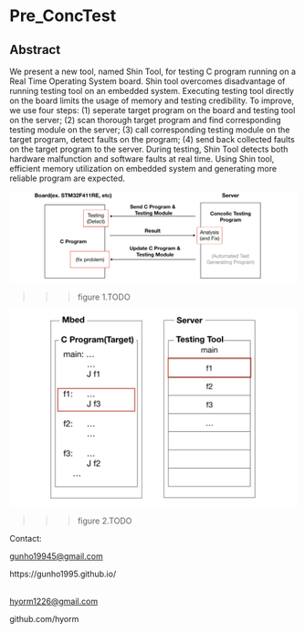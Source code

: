 # Pre_ConcTest


## Abstract
  We present a new tool, named Shin Tool, for  testing C program running on a Real Time Operating System board. Shin tool overcomes disadvantage of running testing tool on an embedded system. Executing testing tool directly on the board limits the usage of memory and testing credibility. To improve, we use four steps: (1) seperate target program on the board and testing tool on the server; (2) scan thorough target program and find corresponding testing module on the server; (3) call corresponding testing module on the target program, detect faults on the program; (4) send back collected faults on the target program to the server. During testing, Shin Tool detects both hardware malfunction and software faults at real time. Using Shin tool, efficient memory utilization on embedded system and generating more reliable program are expected.
  
![Alt text](/image/readme/figure1.png)
>>> figure 1.TODO

![Alt text](/image/readme/figure2.jpeg)
>>> figure 2.TODO




Contact:<br>

gunho19945@gmail.com <br>
  <p>https://gunho1995.github.io/ <br><br></p>
  
hyorm1226@gmail.com <br>
  <p>github.com/hyorm</p>
  

